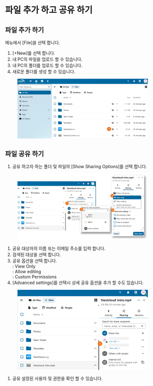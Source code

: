 # 파일 추가 하고 공유 하기

## 파일 추가 하기



메뉴에서 \[File]을 선택 합니다.&#x20;

1. \[+New]를 선택 합니다.&#x20;
2. 내 PC의 파일을 업로드 할 수 있습니다.&#x20;
3. 내 PC의 폴더를 업로드 할 수 있습니다.&#x20;
4. 새로운 폴더를 생성 할 수 있습니다.&#x20;

<figure><img src="../../../.gitbook/assets/image (3).png" alt=""><figcaption></figcaption></figure>

## 파일 공유 하기&#x20;



1. 공유 하고자 하는 폴더 및 파일의 \[Show Sharing Options]를 선택 합니다.&#x20;

<figure><img src="../../../.gitbook/assets/image (5).png" alt=""><figcaption></figcaption></figure>



1. 공유 대상자의 이름 또는 이메일 주소를 입력 합니다.&#x20;
2. 검색된 대상을 선택 합니다.&#x20;
3. 공유 옵션을 선택 합니다. \
   : View Only \
   : Allow editing \
   : Custom Permissions
4. \[Advanced settings]를  선택시 상세 공유 옵션을 추가 할 수도 있습니다.&#x20;

<figure><img src="../../../.gitbook/assets/image (6).png" alt=""><figcaption></figcaption></figure>

1. 공유 설정된 사용자 및 권한을 확인 할 수 있습니다.&#x20;
